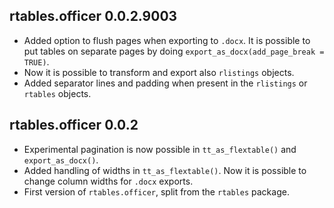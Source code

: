## rtables.officer 0.0.2.9003

 * Added option to flush pages when exporting to `.docx`. It is possible to put tables on separate pages by doing `export_as_docx(add_page_break = TRUE)`.
 * Now it is possible to transform and export also `rlistings` objects.
 * Added separator lines and padding when present in the `rlistings` or `rtables` objects.

## rtables.officer 0.0.2

 * Experimental pagination is now possible in `tt_as_flextable()` and `export_as_docx()`.
 * Added handling of widths in `tt_as_flextable()`. Now it is possible to change column widths for `.docx` exports.
 * First version of `rtables.officer`, split from the `rtables` package.
